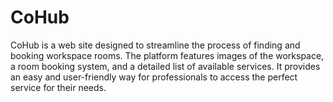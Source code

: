 # CoHub
CoHub is a web site designed to streamline the process of finding and booking workspace rooms. The platform features images of the workspace, a room booking system, and a detailed list of available services. It provides an easy and user-friendly way for professionals to access the perfect service for their needs.

